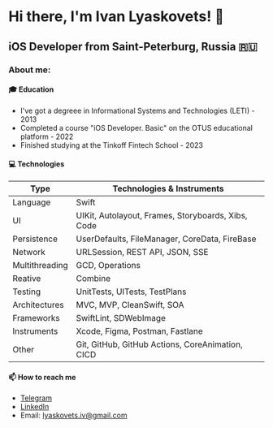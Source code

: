 # Hi there, I'm Ivan Lyaskovets! 👋
## iOS Developer from Saint-Peterburg, Russia 🇷🇺

### About me:

#### 🎓 Education
- I've got a degreee in Informational Systems and Technologies (LETI) - 2013
- Completed a course "iOS Developer. Basic" on the OTUS educational platform - 2022
- Finished studying at the Tinkoff Fintech School - 2023

#### 💻 Technologies

| Type           | Technologies & Instruments                         |
|----------------|----------------------------------------------------|
| Language       | Swift                                              |
| UI             | UIKit, Autolayout, Frames, Storyboards, Xibs, Code |
| Persistence    | UserDefaults, FileManager, CoreData, FireBase      |
| Network        | URLSession, REST API, JSON, SSE                    |
| Multithreading | GCD, Operations                                    |
| Reative        | Combine                                            |
| Testing        | UnitTests, UITests, TestPlans                      |
| Architectures  | MVC, MVP, CleanSwift, SOA                          |
| Frameworks     | SwiftLint, SDWebImage                              |
| Instruments    | Xcode, Figma, Postman, Fastlane                    |
| Other          | Git, GitHub, GitHub Actions,  CoreAnimation, CICD  |


#### 📫 How to reach me 
- [Telegram](https://t.me/lyaskovetsiv)
- [LinkedIn](https://www.linkedin.com/in/lyaskovets-ivan)
- Email: lyaskovets.iv@gmail.com
